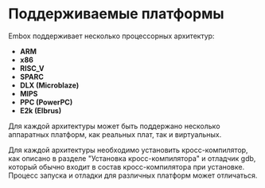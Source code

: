 # Поддерживаемые платформы

Embox поддерживает несколько процессорных архитектур:

* **ARM**
* **x86**
* **RISC_V**
* **SPARC**
* **DLX (Microblaze)**
* **MIPS**
* **PPC (PowerPC)**
* **E2k (Elbrus)**

Для каждой архитектуры может быть поддержано несколько аппаратных платформ, как реальных плат, так и виртуальных.

Для каждой архитектуры необходимо установить кросс-компилятор, как описано в разделе "Установка кросс-компилятора" и отладчик gdb, который обычно входит в состав кросс-компилятора при установке. Процесс запуска и отладки для различных платформ может отличаться.

